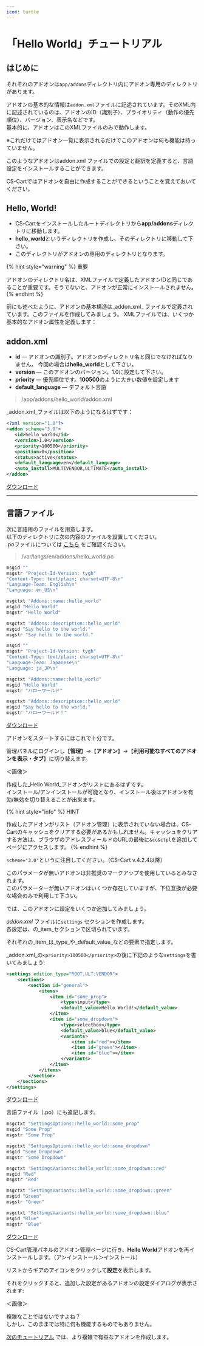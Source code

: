 ```yaml
---
icon: turtle
---
```


# 「Hello World」チュートリアル

## はじめに

それぞれのアドオンは`app/addons`ディレクトリ内にアドオン専用のディレクトリがあります。

アドオンの基本的な情報は`addon.xml`ファイルに記述されています。そのXML内に記述されているのは、アドオンのID（識別子）、プライオリティ（動作の優先順位）、バージョン、表示名などです。\
基本的に、アドオンはこのXMLファイルのみで動作します。

※これだけではアドオン一覧に表示されるだけでこのアドオンは何も機能は持っていません。

このようなアドオンはaddon.xml ファイルでの設定と翻訳を定義すると、言語設定をインストールすることができます。

CS-Cartではアドオンを自由に作成することができるということを覚えておいてください。

## Hello, World!

* CS-Cartをインストールしたルートディレクトリから**app/addons**ディレクトリに移動します。
* **hello\_world**というディレクトリを作成し、そのディレクトリに移動して下さい。
* このディレクトリがアドオンの専用のディレクトリとなります。

{% hint style="warning" %}
重要

アドオンのディレクトリ名は、XMLファイルで定義したアドオンIDと同じであることが重要です。そうでないと、アドオンが正常にインストールされません。
{% endhint %}

前にも述べたように、アドオンの基本構造は\_addon.xml\_ ファイルで定義されています。このファイルを作成してみましょう。 XMLファイルでは、いくつか基本的なアドオン属性を定義します：

## addon.xml

* **id** — アドオンの識別子。アドオンのディレクトリ名と同じでなければなりません。 今回の場合は**hello\_world**として下さい。
* **version** — このアドオンのバージョン。1.0に設定して下さい。
* **priority** — 優先順位です。**100500**のように大きい数値を設定します
* **default\_language** — デフォルト言語

> /app/addons/hello\_world/addon.xml

\_addon.xml\_ファイルは以下のようになるはずです：

```xml
<?xml version="1.0"?>
<addon scheme="3.0">
   <id>hello_world</id>
   <version>1.0</version>
   <priority>100500</priority>
   <position>0</position>
   <status>active</status>
   <default_language>en</default_language>
   <auto_install>MULTIVENDOR,ULTIMATE</auto_install>
</addon>
```

[ダウンロード](https://gist.github.com/cscartjp/9f30ea09fba187ee21e7)

***

## 言語ファイル

次に言語用のファイルを用意します。\
以下のディレクトリに次の内容のファイルを設置してください。\
.poファイルについては [こちら](doc:languages-and-translations-by-po-file) をご確認ください。

> /var/langs/en/addons/hello\_world.po

```c
msgid ""
msgstr "Project-Id-Version: tygh"
"Content-Type: text/plain; charset=UTF-8\n"
"Language-Team: English\n"
"Language: en_US\n"

msgctxt "Addons::name::hello_world"
msgid "Hello World"
msgstr "Hello World"

msgctxt "Addons::description::hello_world"
msgid "Say hello to the world."
msgstr "Say hello to the world."
```

```c
msgid ""
msgstr "Project-Id-Version: tygh"
"Content-Type: text/plain; charset=UTF-8\n"
"Language-Team: Japanese\n"
"Language: ja_JP\n"

msgctxt "Addons::name::hello_world"
msgid "Hello World"
msgstr "ハローワールド"

msgctxt "Addons::description::hello_world"
msgid "Say hello to the world."
msgstr "ハローワールド！"
```

[ダウンロード](https://gist.github.com/cscartjp/38ac5da65439e62f20bc)

アドオンをスタートするにはこれで十分です。

管理パネルにログインし【**管理**】→【**アドオン**】→【**利用可能なすべてのアドオンを表示・タブ**】に切り替えます。

＜画像＞

作成した\_Hello World\_アドオンがリストにあるはずです。\
インストール/アンインストールが可能となり、インストール後はアドオンを有効/無効を切り替えることが出来ます。

{% hint style="info" %}
HINT

作成したアドオンがリスト（アドオン管理）に表示されていない場合は、CS-Cartのキャッシュをクリアする必要があるかもしれません。キャッシュをクリアする方法は、ブラウザのアドレスフィールドのURLの最後に`&cc&ctpl`を追加してページにアクセスします。
{% endhint %}

`scheme="3.0"`というに注目してください。（CS-Cart v.4.2.4以降）

このパラメータが無いアドオンは非推奨のマークアップを使用しているとみなされます。\
このパラメーターが無いアドオンはいくつか存在していますが、下位互換が必要な場合のみで利用して下さい。

では、このアドオンに設定をいくつか追加してみましょう。

_addon.xml_ ファイルに`settings` セクションを作成します。\
各設定は、の\_item\_セクションで区切られています。

それぞれの\_item\_は\_type\_や\_default\_value\_などの要素で指定します。

\_addon.xml\_の`<priority>100500</priority>`の後に下記のような`settings`を書いてみましょう:

```xml
<settings edition_type="ROOT,ULT:VENDOR">
    <sections>
        <section id="general">
            <items>
                <item id="some_prop">
                    <type>input</type>
                    <default_value>Hello World!</default_value>
                </item>
                <item id="some_dropdown">
                    <type>selectbox</type>
                    <default_value>blue</default_value>
                    <variants>
                        <item id="red"></item>
                        <item id="green"></item>
                        <item id="blue"></item>
                    </variants>
                </item>
            </items>
        </section>
    </sections>
</settings>
```

[ダウンロード](https://gist.github.com/cscartjp/ac2087e545ed3bdba18c)

言語ファイル（.po）にも追記します。

```c
msgctxt "SettingsOptions::hello_world::some_prop"
msgid "Some Prop"
msgstr "Some Prop"

msgctxt "SettingsOptions::hello_world::some_dropdown"
msgid "Some Dropdown"
msgstr "Some Dropdown"

msgctxt "SettingsVariants::hello_world::some_dropdown::red"
msgid "Red"
msgstr "Red"

msgctxt "SettingsVariants::hello_world::some_dropdown::green"
msgid "Green"
msgstr "Green"

msgctxt "SettingsVariants::hello_world::some_dropdown::blue"
msgid "Blue"
msgstr "Blue"
```

[ダウンロード](https://gist.github.com/cscartjp/255969b24ccd16e849f7)

CS-Cart管理パネルのアドオン管理ページに行き、**Hello World**アドオンを再インストールします。（アンインストール＞インストール）

リストからギアのアイコンをクリックして**設定**を表示します。

それをクリックすると、追加した設定があるアドオンの設定ダイアログが表示されます:

＜画像＞

複雑なことではないですよね？\
しかし、このままでは特に何も機能するものでもありません。

[次のチュートリアル](doc:advanced-add-on-tutorial) では、より複雑で有益なアドオンを作成します。
